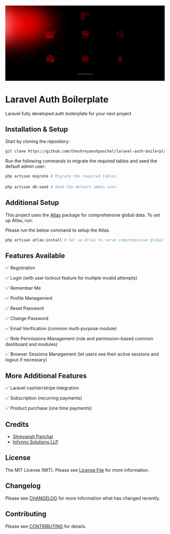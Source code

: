 <p align="center"><img src="/public/images/banners/auth-light.png" alt="Auth"></p>

# Laravel Auth Boilerplate

Laravel fully developed auth boilerplate for your next project

## Installation & Setup

Start by cloning the repository:

```bash
git clone https://github.com/theshreyanshpanchal/laravel-auth-boilerplate.git
```

Run the following commands to migrate the required tables and seed the default admin user:

```bash
php artisan migrate # Migrate the required tables.

php artisan db:seed # Seed the default admin user.
```

## Additional Setup

This project uses the [Atlas](https://github.com/theshreyanshpanchal/atlas) package for comprehensive global data. To set up Atlas, run:

Please run the below command to setup the Atlas.

```bash
php artisan atlas:install # Set up Atlas to serve comprehensive global data (currently enabled for 'Countries').
```

## Features Available

✅ Registration

✅ Login (with user lockout feature for multiple invalid attempts)

✅ Remember Me

✅ Profile Management

✅ Reset Password

✅ Change Password

✅ Email Verification (common multi-purpose module)

✅ Role Permissions Management (role and permission-based common dashboard and modules)

✅ Browser Sessions Management (let users see their active sessions and logout if necessary)

## More Additional Features

✅ Laravel cashier/stripe integration

✅ Subscription (recurring payments)

✅ Product purchase (one time payments)

## Credits

- [Shreyansh Panchal](https://github.com/theshreyanshpanchal)
- [Infynno Solutions LLP](https://infynno.com)

## License

The MIT License (MIT). Please see [License File](LICENSE.md) for more information.

## Changelog

Please see [CHANGELOG](CHANGELOG.md) for more information what has changed recently.

## Contributing

Please see [CONTRIBUTING](CONTRIBUTING.md) for details.
